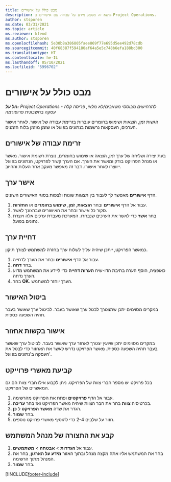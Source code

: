 ```yaml
---
title: מבט כולל על אישורים
description: נושא זה מספק מידע על עבודה עם אישורים ב-Project Operations.
author: stsporen
ms.date: 03/31/2021
ms.topic: article
ms.reviewer: kfend
ms.author: stsporen
ms.openlocfilehash: 5e30b8a386805faee869f77e695d5ee492d78cdb
ms.sourcegitcommit: 40f68387f594180af64a5e5c748b6efa188bd300
ms.translationtype: HT
ms.contentlocale: he-IL
ms.lasthandoff: 05/10/2021
ms.locfileid: "5996702"
---
```

# <a name="approvals-overview"></a>מבט כולל על אישורים

_**חל על:** Project Operations לתרחישים מבוססי משאבים/לא מלאי, פריסה קלה - עסקה בחשבונית פרופורמה_

הגשות זמן, הוצאות ושימוש בחומרים עוברות בזרימת עבודה של אישור. לאחר אישור הערכים, העסקאות נרשמות בנתונים בפועל או שזמן מוזמן בלוח הזמנים.

## <a name="approvals-workflow"></a>זרימת עבודה של אישורים
בעת יצירה ושליחה של ערך זמן, הוצאה או שימוש בחומרים, נוצרת רשומת אישור. מאשר או מנהל הפרויקט בודק ומאשר את הערך. אם הערך קשור לפרויקט, הנתונים בפועל ייווצרו לאחר אישורו. דבר זה מאפשר מעקב אחר העלות והחיוב.

## <a name="approve-an-entry"></a>אישר ערך
הדף **אישורים** מאפשר לך לעבור בין תצוגות שונות ולצפות בסוגי האישורים השונים.
  
1. עבור אל הדף **אישורים** ובחר **הוצאות**, **זמן**, **שימוש בחומרים** או **החזרות**.
2. סקור כל אישור ובחר את האישורים שברצונך לאשר.
3. בחר **אשר** כדי לאשר את הערכים שנבחרו.
המערכת מעבדת ערכים אלה ויוצרת נתונים בפועל.

## <a name="reject-an-entry"></a>דחיית ערך
כמאשר הפרויקט, ייתכן שיהיה עליך לשלוח ערך בחזרה למשתמש לצורך תיקון.
  
1. עבור אל הדף **אישורים** ובחר את הערך לדחייה. 
2. בחר **דחה**.
3. כאופציה, הוסף הערה בתיבת הדו-שיח **הערות דחייה** כדי ליידע את המשתמש מדוע הערך נדחה.
4. בחר **OK**. הערך יוחזר למשתמש.
  
## <a name="cancel-approval"></a>ביטול האישור
במקרים מסוימים יתכן שתצטרך לבטל ערך שאושר בעבר. לביטול ערך שאושר בעבר תהיה השפעה כספית. 

## <a name="approving-recall-requests"></a>אישור ‏‫בקשות אחזור
במקרים מסוימים יתכן שיועץ יצטרך לאחזר ערך שאושר בעבר. לביטול ערך שאושר בעבר תהיה השפעה כספית. מאשר הפרויקט נדרש לאשר את האחזור כדי לבטל את העסקה ב'נתונים בפועל'.

## <a name="specify-project-approvers"></a>קביעת מאשרי פרוייקט
בכל פרויקט יש מספר חברי צוות של הפרויקט. ניתן לקבוע אילו חברי צוות הם גם המאשרים של הפרויקט.

1. עבור אל הדף **פרויקטים** ופתח את הפרויקט מהרשימה.
2. בכרטיסיה **צוות** בחר את חבר הצוות שיהיה מאשר הפרויקט ואז בחר **עריכה**.
3. הגדר את שדה **מאשר הפרויקט** ל **כן**.
4. בחר **שמור**.
5. חזור על שלבים 2-4‏ כדי להוסיף מאשרי פרויקט נוספים.

## <a name="configure-the-users-manager"></a>קבע את התצורה של מנהל המשתמש

1. עבור אל **הגדרות** > **אבטחה** > **משתמשים**.
2. בחר את המשתמש אליו אתה מקצה מנהל ובתוך האזור **מידע על הארגון**, בחר את המנהל מתוך הרשימה. 
3. בחר **שמור**.




[!INCLUDE[footer-include](../includes/footer-banner.md)]
